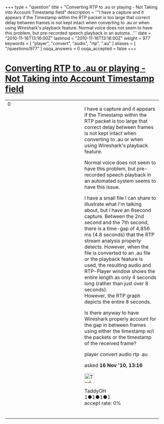 +++
type = "question"
title = "Converting RTP to .au or playing - Not Taking into Account Timestamp field"
description = '''I have a capture and it appears if the Timestamp within the RTP packet is too large that correct delay between frames is not kept intact when converting to .au or when using Wireshark&#x27;s playback feature.   Normal voice does not seem to have this problem, but pre-recorded speech playback in an automa...'''
date = "2010-11-16T13:16:00Z"
lastmod = "2010-11-16T13:16:00Z"
weight = 977
keywords = [ "player", "convert", "audio", "rtp", ".au" ]
aliases = [ "/questions/977" ]
osqa_answers = 0
osqa_accepted = false
+++

<div class="headNormal">

# [Converting RTP to .au or playing - Not Taking into Account Timestamp field](/questions/977/converting-rtp-to-au-or-playing-not-taking-into-account-timestamp-field)

</div>

<div id="main-body">

<div id="askform">

<table id="question-table" style="width:100%;"><colgroup><col style="width: 50%" /><col style="width: 50%" /></colgroup><tbody><tr class="odd"><td style="width: 30px; vertical-align: top"><div class="vote-buttons"><div id="post-977-score" class="post-score" title="current number of votes">0</div><div id="favorite-count" class="favorite-count"></div></div></td><td><div id="item-right"><div class="question-body"><p>I have a capture and it appears if the Timestamp within the RTP packet is too large that correct delay between frames is not kept intact when converting to .au or when using Wireshark's playback feature.<br />
</p><p>Normal voice does not seem to have this problem, but pre-recorded speech playback in an automated system seems to have this issue.<br />
</p><p>I have a small file I can share to illustrate what I'm talking about, but I have an 8second capture. Between the 2nd second and the 7th second, there is a time-gap of 4,856 ms (4.8 seconds) that the RTP stream analysis properly detects. However, when the file is converted to an .au file or the playback feature is used, the resulting audio and RTP-Player window shows the entire length as only 4 seconds long (rather than just over 8 seconds).<br />
However, the RTP graph depicts the entire 8 seconds.<br />
</p><p>Is there anyway to have Wireshark properly account for the gap in between frames using either the timestamp w/i the packets or the timestamp of the received frame?<br />
</p></div><div id="question-tags" class="tags-container tags">player convert audio rtp .au</div><div id="question-controls" class="post-controls"></div><div class="post-update-info-container"><div class="post-update-info post-update-info-user"><p>asked <strong>16 Nov '10, 13:16</strong></p><img src="https://secure.gravatar.com/avatar/22ab32ca924e80d6360ce02020b85f7f?s=32&amp;d=identicon&amp;r=g" class="gravatar" width="32" height="32" alt="TaddyOH&#39;s gravatar image" /><p>TaddyOH<br />
<span class="score" title="1 reputation points">1</span><span title="1 badges"><span class="badge1">●</span><span class="badgecount">1</span></span><span title="1 badges"><span class="silver">●</span><span class="badgecount">1</span></span><span title="1 badges"><span class="bronze">●</span><span class="badgecount">1</span></span><br />
<span class="accept_rate" title="Rate of the user&#39;s accepted answers">accept rate:</span> <span title="TaddyOH has no accepted answers">0%</span> </br></br></p></div></div><div id="comments-container-977" class="comments-container"></div><div id="comment-tools-977" class="comment-tools"></div><div class="clear"></div><div id="comment-977-form-container" class="comment-form-container"></div><div class="clear"></div></div></td></tr></tbody></table>

</div>

</div>

